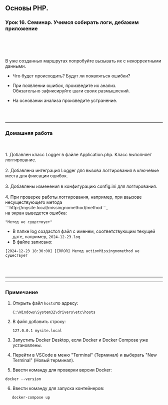 ## Основы PHP.
### Урок 16. Семинар. Учимся собирать логи, дебажим приложение
<br>
<br>
<br>
<br>
В уже созданных маршрутах попробуйте вызывать их с некорректными данными. <br>

- Что будет происходить? Будут ли появляться ошибки?
  <br>

- При появлении ошибок, произведите их анализ.  <br>
  Обязательно зафиксируйте шаги своих размышлений.
  <br>

- На основании анализа произведите устранение. 
<br>
<br>
<hr>

### Домашняя работа
<br>
<br>
1. Добавлен класс Logger в файле Application.php. Класс выполняет логгирование. <br><br>
2. Добавлена интеграция Logger для вызова логгирования в ключевые места для фиксации ошибок. <br><br>
3. Добавлены изменения в конфигурацию config.ini для логгирования. <br><br>
4. При проверке работы логгирования, например, при ваызове несуществующего метода ```http://mysite.local/missingnomethod/method```,<br>
   на экран выведется ошибка: 

```
"Метод не существует" 
```
   - В папке log создастся файл с именем, соответствующим текущей дате, например, ```2024-12-23.log```.
   - В файле записано:

```
[2024-12-23 18:30:00] [ERROR] Метод actionMissingnomethod не существует
```
<br>
<br>
<hr>
<hr>

### Примечание

1. Открыть файл `hosts`по адресу:
   ```
   C:\Windows\System32\drivers\etc\hosts
   ```
2. В файл добавить строку:
   ```
   127.0.0.1 mysite.local
   ```

3.  Запустить Docker Desktop, если Docker и Docker Compose уже установлены.


4. Перейти в VSCode в меню "Terminal" (Терминал) и выберать "New Terminal" (Новый терминал).
   
5. Ввести команду для проверки версии Docker:   
  
```
docker --version
```

6. Ввести команду для запуска контейнеров:

```   
   docker-compose up
```
